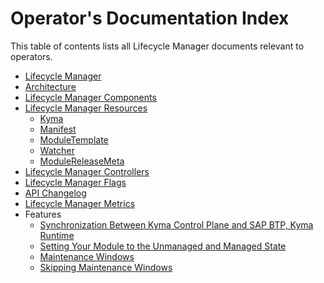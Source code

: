 # Operator's Documentation Index

This table of contents lists all Lifecycle Manager documents relevant to operators.

* [Lifecycle Manager](../../README.md)
* [Architecture](../contributor/01-architecture.md)
* [Lifecycle Manager Components](../contributor/11-components.md)
* [Lifecycle Manager Resources](../contributor/resources/README.md)
  * [Kyma](../contributor/resources/01-kyma.md)
  * [Manifest](../contributor/resources/02-manifest.md)
  * [ModuleTemplate](../contributor/resources/03-moduletemplate.md)
  * [Watcher](../contributor/resources/04-watcher.md)
  * [ModuleReleaseMeta](../contributor/resources/05-modulereleasemeta.md)
* [Lifecycle Manager Controllers](../contributor/02-controllers.md)
* [Lifecycle Manager Flags](../contributor/12-klm-arguments.md)
* [API Changelog](../contributor/05-api-changelog.md)
* [Lifecycle Manager Metrics](../contributor/09-metrics.md)
* Features
  * [Synchronization Between Kyma Control Plane and SAP BTP, Kyma Runtime](../contributor/08-kcp-skr-synchronization.md)
  * [Setting Your Module to the Unmanaged and Managed State](../user/02-unmanaging-modules.md)
  * [Maintenance Windows](../contributor/10-maintenance-windows.md)
  * [Skipping Maintenance Windows](../user/03-skipping-maintenance-windows.md)
